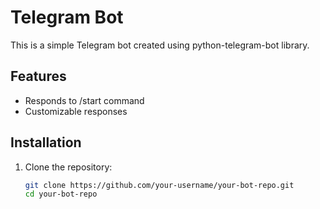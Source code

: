 # Telegram Bot

This is a simple Telegram bot created using python-telegram-bot library.

## Features
- Responds to /start command
- Customizable responses

## Installation
1. Clone the repository:
   ```bash
   git clone https://github.com/your-username/your-bot-repo.git
   cd your-bot-repo

